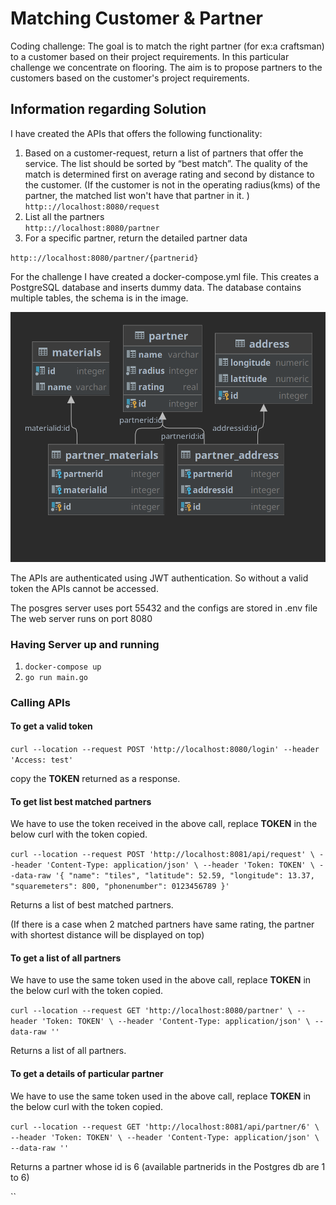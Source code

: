 # Matching Customer & Partner
Coding challenge: The goal is to match the right partner (for ex:a craftsman) to a customer based on their project 
requirements. In this particular challenge we concentrate on flooring. The aim is to propose partners to the customers 
based on the customer's project requirements.

## Information regarding Solution
I have created the APIs that offers the following functionality:
1. Based on a customer-request, return a list of partners that offer the service. The list
should be sorted by “best match”. The quality of the match is determined first on
average rating and second by distance to the customer. (If the customer is not in the operating radius(kms) of the 
partner, the matched list won't have that partner in it. )
`http:://localhost:8080/request` <br />
2. List all the partners <br />
`http:://localhost:8080/partner`<br />
3. For a specific partner, return the detailed partner data <br />
 
`http:://localhost:8080/partner/{partnerid}`

For the challenge I have created a docker-compose.yml file.
This creates a PostgreSQL database and inserts dummy data. The database contains multiple tables, 
the schema is in the image.

![schema](https://github.com/chandanacharya1/customer-matching/blob/main/db/db.png?raw=true)

The APIs are authenticated using JWT authentication. 
So without a valid token the APIs cannot be accessed.

The posgres server uses port 55432 and the configs are stored in .env file
The web server runs on port 8080
### Having Server up and running
1. `docker-compose up`
2. `go run main.go`

### Calling APIs
#### To get a valid token 

`curl --location --request POST 'http://localhost:8080/login' --header 'Access: test'`

copy the **TOKEN** returned as a response.

#### To get list best matched partners
We have to use the token received in the above call,
replace **TOKEN** in the below curl with the token copied.

`curl --location --request POST 'http://localhost:8081/api/request' \
--header 'Content-Type: application/json' \
--header 'Token: TOKEN' \
--data-raw '{
"name": "tiles",
"latitude": 52.59,
"longitude": 13.37,
"squaremeters": 800,
"phonenumber": 0123456789
}'`

Returns a list of best matched partners.

(If there is a case when 2 matched partners have same rating, the partner with shortest distance will be 
displayed on top)

#### To get a list of all partners
We have to use the same token used in the above call,
replace **TOKEN** in the below curl with the token copied.

`curl --location --request GET 'http://localhost:8080/partner' \
--header 'Token: TOKEN' \
--header 'Content-Type: application/json' \
--data-raw ''`

Returns a list of all partners.

#### To get a details of particular partner
We have to use the same token used in the above call,
replace **TOKEN** in the below curl with the token copied.

`curl --location --request GET 'http://localhost:8081/api/partner/6' \
--header 'Token: TOKEN' \
--header 'Content-Type: application/json' \
--data-raw ''`

Returns a partner whose id is 6 
(available partnerids in the Postgres db are 1 to 6)

``